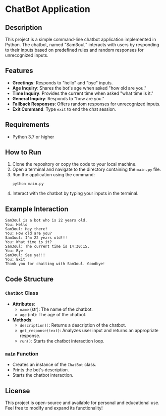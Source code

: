 # ChatBot Application

## Description
This project is a simple command-line chatbot application implemented in Python. The chatbot, named "Sam3oul," interacts with users by responding to their inputs based on predefined rules and random responses for unrecognized inputs.

## Features
- **Greetings**: Responds to "hello" and "bye" inputs.
- **Age Inquiry**: Shares the bot's age when asked "how old are you."
- **Time Inquiry**: Provides the current time when asked "what time is it."
- **General Inquiry**: Responds to "how are you."
- **Fallback Responses**: Offers random responses for unrecognized inputs.
- **Exit Command**: Type `exit` to end the chat session.

## Requirements
- Python 3.7 or higher

## How to Run
1. Clone the repository or copy the code to your local machine.
2. Open a terminal and navigate to the directory containing the `main.py` file.
3. Run the application using the command:
   ```bash
   python main.py
   ```
4. Interact with the chatbot by typing your inputs in the terminal.

## Example Interaction
```
Sam3oul is a bot who is 22 years old.
You: Hello
Sam3oul: Hey there!
You: How old are you?
Sam3oul: I'm 22 years old!!!
You: What time is it?
Sam3oul: The current time is 14:30:15.
You: Bye
Sam3oul: See ya!!!
You: Exit
Thank you for chatting with Sam3oul. Goodbye!
```

## Code Structure
### `ChatBot` Class
- **Attributes**:
  - `name` (str): The name of the chatbot.
  - `age` (int): The age of the chatbot.
- **Methods**:
  - `description()`: Returns a description of the chatbot.
  - `get_response(text)`: Analyzes user input and returns an appropriate response.
  - `run()`: Starts the chatbot interaction loop.

### `main` Function
- Creates an instance of the `ChatBot` class.
- Prints the bot's description.
- Starts the chatbot interaction.

## License
This project is open-source and available for personal and educational use. Feel free to modify and expand its functionality!

